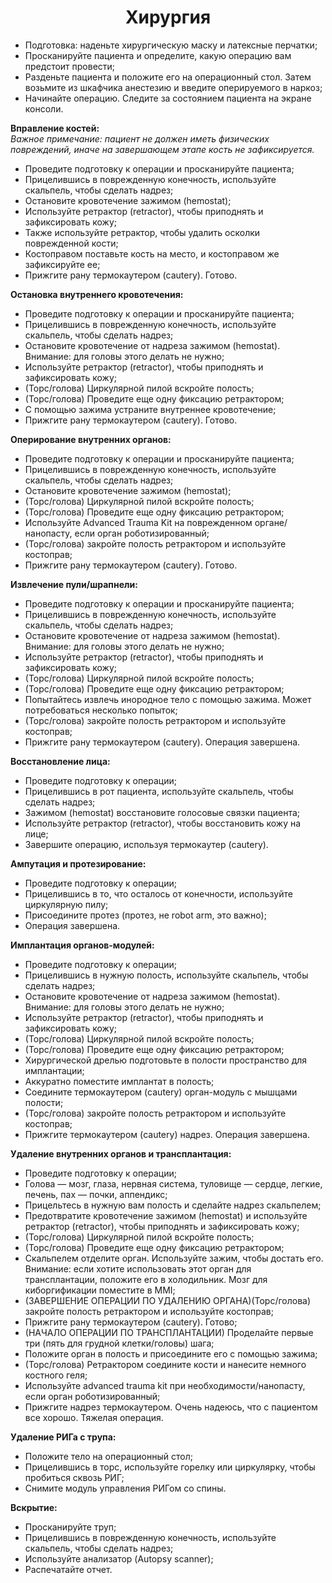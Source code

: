 <p><h1 align='center'>Хирургия</h1>
<ul>
<li>Подготовка: наденьте хирургическую маску и латексные перчатки;</li>
<li>Просканируйте пациента и определите, какую операцию вам предстоит провести; </li>
<li>Разденьте пациента и положите его на операционный стол. Затем возьмите из шкафчика анестезию и введите оперируемого в наркоз;</li>
<li>Начинайте операцию. Следите за состоянием пациента на экране консоли.</li>
</ul>
</p>
<p><strong>Вправление костей:</strong>
  <br><em>Важное примечание: пациент не должен иметь физических повреждений, иначе на завершающем этапе кость не зафиксируется.</em>
<ul>
<li>Проведите подготовку к операции и просканируйте пациента;</li>
<li>Прицелившись в поврежденную конечность, используйте скальпель, чтобы сделать надрез; </li>
<li>Остановите кровотечение зажимом (hemostat);</li>
<li>Используйте ретрактор (retractor), чтобы приподнять и зафиксировать кожу;</li>
<li>Также используйте ретрактор, чтобы удалить осколки поврежденной кости;</li>
<li>Костоправом поставьте кость на место, и костоправом же зафиксируйте ее;</li>
<li>Прижгите рану термокаутером (cautery). Готово.</li>
</ul>
</p>
<p><strong>Остановка внутреннего кровотечения:</strong>
<ul>
<li>Проведите подготовку к операции и просканируйте пациента;</li>
<li>Прицелившись в поврежденную конечность, используйте скальпель, чтобы сделать надрез;</li>
<li>Остановите кровотечение от надреза зажимом (hemostat). Внимание: для головы этого делать не нужно;</li>
<li>Используйте ретрактор (retractor), чтобы приподнять и зафиксировать кожу;</li>
<li>(Торс/голова) Циркулярной пилой вскройте полость;</li>
<li>(Торс/голова) Проведите еще одну фиксацию ретрактором;</li>
<li>С помощью зажима устраните внутреннее кровотечение;</li>
<li>Прижгите рану термокаутером (cautery). Готово.</li>
</ul>
</p>
<p><strong>Оперирование внутренних органов:</strong>
<ul>
<li>Проведите подготовку к операции и просканируйте пациента;</li>
<li>Прицелившись в поврежденную конечность, используйте скальпель, чтобы сделать надрез; </li>
<li>Остановите кровотечение зажимом (hemostat);</li>
<li>(Торс/голова) Циркулярной пилой вскройте полость;</li>
<li>(Торс/голова) Проведите еще одну фиксацию ретрактором;</li>
<li>Используйте Advanced Trauma Kit на поврежденном органе/нанопасту, если орган роботизированный;</li>
<li>(Торс/голова) закройте полость ретрактором и используйте костоправ;</li>
<li>Прижгите рану термокаутером (cautery). Готово.</li>
</ul></p>
<p><strong>Извлечение пули/шрапнели:</strong>
<ul>
<li>Проведите подготовку к операции и просканируйте пациента;</li>
<li>Прицелившись в поврежденную конечность, используйте скальпель, чтобы сделать надрез; </li>
<li>Остановите кровотечение от надреза зажимом (hemostat). Внимание: для головы этого делать не нужно;</li>
<li>Используйте ретрактор (retractor), чтобы приподнять и зафиксировать кожу;</li>
<li>(Торс/голова) Циркулярной пилой вскройте полость;</li>
<li>(Торс/голова) Проведите еще одну фиксацию ретрактором;</li>
<li>Попытайтесь извлечь инородное тело с помощью зажима. Может потребоваться несколько попыток;</li>
<li>(Торс/голова) закройте полость ретрактором и используйте костоправ;</li>
<li>Прижгите рану термокаутером (cautery). Операция завершена.</li>
</ul>
</p>
<p><strong>Восстановление лица:</strong>
<ul>
<li>Проведите подготовку к операции;</li>
<li>Прицелившись в рот пациента, используйте скальпель, чтобы сделать надрез; </li>
<li>Зажимом (hemostat) восстановите голосовые связки пациента;</li>
<li>Используйте ретрактор (retractor), чтобы восстановить кожу на лице;</li>
<li>Завершите операцию, используя термокаутер (cautery).</li>
</ul>
</p>
<p><strong>Ампутация и протезирование:</strong>
<ul>
<li>Проведите подготовку к операции;</li>
<li>Прицелившись в то, что осталось от конечности, используйте циркулярную пилу; </li>
<li>Присоедините протез (протез, не robot arm, это важно);</li>
<li>Операция завершена.</li>
</ul>
</p>
<p><strong>Имплантация органов-модулей:</strong>
<ul>
<li>Проведите подготовку к операции;</li>
<li>Прицелившись в нужную полость, используйте скальпель, чтобы сделать надрез; </li>
<li>Остановите кровотечение от надреза зажимом (hemostat). Внимание: для головы этого делать не нужно;</li>
<li>Используйте ретрактор (retractor), чтобы приподнять и зафиксировать кожу;</li>
<li>(Торс/голова) Циркулярной пилой вскройте полость;</li>
<li>(Торс/голова) Проведите еще одну фиксацию ретрактором;</li>
<li>Хирургической дрелью подготовьте в полости пространство для имплантации;</li>
<li>Аккуратно поместите имплантат в полость;</li>
<li>Соедините термокаутером (cautery) орган-модуль с мышцами полости;</li>
<li>(Торс/голова) закройте полость ретрактором и используйте костоправ;</li>
<li>Прижгите термокаутером (cautery) надрез. Операция завершена.</li>
</ul>
</p>
<p><strong>Удаление внутренних органов и трансплантация:</strong>
<ul>
<li>Проведите подготовку к операции;</li>
<li>Голова — мозг, глаза, нервная система, туловище — сердце, легкие, печень, пах — почки, аппендикс; </li>
<li>Прицельтесь в нужную вам полость и сделайте надрез скальпелем;</li>
<li>Предотвратите кровотечение зажимом (hemostat) и используйте ретрактор (retractor), чтобы приподнять и зафиксировать кожу;</li>
<li>(Торс/голова) Циркулярной пилой вскройте полость;</li>
<li>(Торс/голова) Проведите еще одну фиксацию ретрактором;</li>
<li>Скальпелем отделите орган. Используйте зажим, чтобы достать его. Внимание: если хотите использовать этот орган для трансплантации, положите его в холодильник. Мозг для киборгификации поместите в MMI;</li>
<li>(ЗАВЕРШЕНИЕ ОПЕРАЦИИ ПО УДАЛЕНИЮ ОРГАНА)(Торс/голова) закройте полость ретрактором и используйте костоправ;</li>
<li>Прижгите рану термокаутером (cautery). Готово;</li>
<li>(НАЧАЛО ОПЕРАЦИИ ПО ТРАНСПЛАНТАЦИИ) Проделайте первые три (пять для грудной клетки/головы) шага;</li>
<li>Положите орган в полость и присоедините его с помощью зажима;</li>
<li>(Торс/голова) Ретрактором соедините кости и нанесите немного костного геля;</li>
<li>Используйте advanced trauma kit при необходимости/нанопасту, если орган роботизированный;</li>
<li>Прижгите надрез термокаутером. Очень надеюсь, что с пациентом все хорошо. Тяжелая операция.</li>
</ul>
</p>
<p><strong>Удаление РИГа с трупа:</strong>
<ul>
<li>Положите тело на операционный стол;</li>
<li>Прицелившись в торс, используйте горелку или циркулярку, чтобы пробиться сквозь РИГ; </li>
<li>Снимите модуль управления РИГом со спины.</li>
</ul>
</p>
<p><strong>Вскрытие:</strong>
<ul>
<li>Просканируйте труп;</li>
<li>Прицелившись в поврежденную конечность, используйте скальпель, чтобы сделать надрез; </li>
<li>Используйте анализатор (Autopsy scanner);</li>
<li>Распечатайте отчет.</li>
</ul>
</p>
